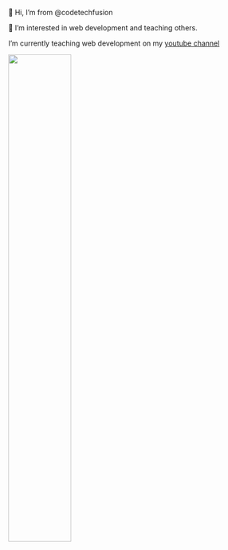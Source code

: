 <p>👋 Hi, I’m from @codetechfusion</p>
<p>👀 I’m interested in web development and teaching others.</p>
<p>I’m currently teaching web development on my <a href='https://youtube.com/@codetechfusion?si=1vTHmeQcHzANQRzb'>youtube channel</a></p>
<img width="50%" src="https://cdna.artstation.com/p/assets/images/images/056/038/298/large/solo-art-god-serban9-letter-c-logo-design-with-watrfall-8k-octane-render-9fe245b4-ee33-4a56-babc-ee8010d7e4dd.jpg?1668330093" />
